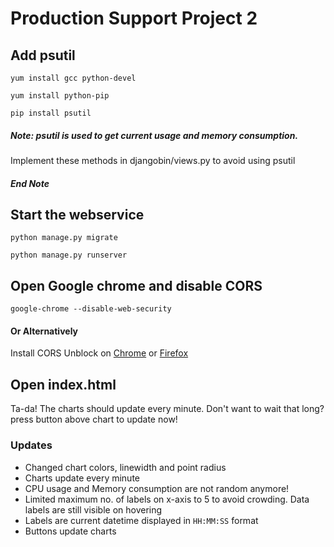 # Production Support Project 2
## Add psutil
` yum install gcc python-devel `

`yum install python-pip`

`pip install psutil`

##### Note: psutil is used to get current usage and memory consumption.
Implement these methods in djangobin/views.py to avoid using psutil
##### End Note

## Start the webservice
`python manage.py migrate`

`python manage.py runserver`

## Open Google chrome and disable CORS
`google-chrome --disable-web-security`

#### Or Alternatively
Install CORS Unblock on [Chrome](https://chrome.google.com/webstore/detail/cors-unblock/lfhmikememgdcahcdlaciloancbhjino?hl=en) or [Firefox](https://addons.mozilla.org/en-US/firefox/addon/cors-unblock/) 


## Open index.html
Ta-da! The charts should update every minute. Don't want to wait that long? press button above chart to update now!


### Updates
* Changed chart colors, linewidth and point radius
* Charts update every minute
* CPU usage and Memory consumption are not random anymore!
* Limited maximum no. of labels on x-axis to 5 to avoid crowding. Data labels are still visible on hovering
* Labels are current datetime displayed in `HH:MM:SS` format
* Buttons update charts
 
